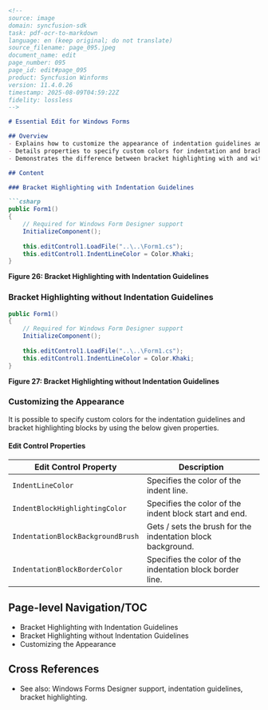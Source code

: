 ```markdown
<!--
source: image
domain: syncfusion-sdk
task: pdf-ocr-to-markdown
language: en (keep original; do not translate)
source_filename: page_095.jpeg
document_name: edit
page_number: 095
page_id: edit#page_095
product: Syncfusion Winforms
version: 11.4.0.26
timestamp: 2025-08-09T04:59:22Z
fidelity: lossless
-->

# Essential Edit for Windows Forms

## Overview
- Explains how to customize the appearance of indentation guidelines and bracket highlighting in Windows Forms.
- Details properties to specify custom colors for indentation and bracket highlighting.
- Demonstrates the difference between bracket highlighting with and without indentation guidelines.

## Content

### Bracket Highlighting with Indentation Guidelines

```csharp
public Form1()
{
    // Required for Windows Form Designer support
    InitializeComponent();
    
    this.editControl1.LoadFile("..\..\Form1.cs");
    this.editControl1.IndentLineColor = Color.Khaki;
}
```

**Figure 26: Bracket Highlighting with Indentation Guidelines**

### Bracket Highlighting without Indentation Guidelines

```csharp
public Form1()
{
    // Required for Windows Form Designer support
    InitializeComponent();
    
    this.editControl1.LoadFile("..\..\Form1.cs");
    this.editControl1.IndentLineColor = Color.Khaki;
}
```

**Figure 27: Bracket Highlighting without Indentation Guidelines**

### Customizing the Appearance

It is possible to specify custom colors for the indentation guidelines and bracket highlighting blocks by using the below given properties.

#### Edit Control Properties

| Edit Control Property                   | Description                                                                 |
|-----------------------------------------|-----------------------------------------------------------------------------|
| `IndentLineColor`                      | Specifies the color of the indent line.                                   |
| `IndentBlockHighlightingColor`         | Specifies the color of the indent block start and end.                    |
| `IndentationBlockBackgroundBrush`      | Gets / sets the brush for the indentation block background.               |
| `IndentationBlockBorderColor`          | Specifies the color of the indentation block border line.                |

## Page-level Navigation/TOC
- Bracket Highlighting with Indentation Guidelines
- Bracket Highlighting without Indentation Guidelines
- Customizing the Appearance

## Cross References
- See also: Windows Forms Designer support, indentation guidelines, bracket highlighting.

<!-- tags: [product, windows forms, edit control, customization, indentation, bracket highlighting] keywords: [indentation guidelines, bracket highlighting, custom colors, windows forms] -->
```